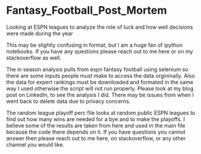 # Fantasy_Football_Post_Mortem
Looking at ESPN leagues to analyze the role of luck and how well decisions were made during the year

This may be slightly confusing in format, but I am a huge fan of ipython notebooks. If you have any questions please reach out to me here or on my stackoverflow as well. 

The in season analysis pulls from espn fantasy football using selenium so there are some inputs people must make to access the data orgininally. Also the data for expert rankings must be downloaded and formated in the same way I used otherwise the script will not run properly. Please look at my blog post on LinkedIn, to see the analysis I did. There may be issues from when I went back to delete data due to privacy concerns.

The random league playoff perc file looks at random public ESPN leagues to find out how many wins are needed for a bye and to make the playoffs. I believe some of the results are taken from here and used in the main file because the code there depends on it. If you have questions you cannot answer then please reach out to me here, on stackoverflow, or any other channel you would like.
